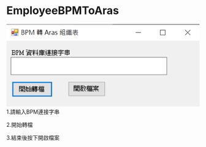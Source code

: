 # EmployeeBPMToAras
![sample](https://github.com/panda0909/EmployeeBPMToAras/blob/master/img/p1.png?raw=true)
1.請輸入BPM連接字串

2.開始轉檔

3.結束後按下開啟檔案
